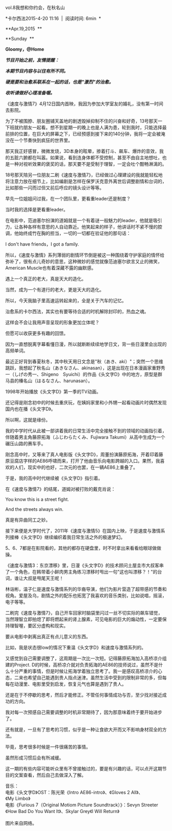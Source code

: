vol.8我想和你约会，在秋名山

*卡尔西法2015-4-20 11:16  |  阅读时间: 6min  *

**Apr.19,2015  **

**Sunday  **

**Gloomy，\@Home**

***节目开始之前，友情提醒：***

***本期节目内容与以往有所不同。***

***硬是要和治愈系联系在一起的话，也是"激烈"的治愈。***

***收听请做好心理准备喔。***

《速度与激情7》4月12日国内首映，我因为参加大学室友的婚礼，没有第一时间去影院。

为了不被围脖、朋友圈铺天盖地的剧透毁掉抑制不住的兴奋和好奇，13号那天一下班就约朋友一起看。想不到星期一的晚上也是人满为患，轮到我时，只能选择最前排的位置，在巨大的屏幕之下，已经预感到接下来的140分钟，我将一定会被淹没在一个节奏快到疯狂的世界里。

那天我正好感冒，微微发烧，3D本身的眩晕，掺着打斗、飙车、爆炸的音效，我的五脏六腑都在叫嚣。如果说，看到连身体都不受控制，甚至不由自主地想吐，也是一种对视听效果的褒奖的话，那天要不是受制于理智，一定会吐个酣畅淋漓的。

18号那天陪另一位朋友二刷《速度与激情7》，已经做过心理建设的我就能轻松地将注意力放在细节上，比如编剧是怎样在保罗沃克意外离世后调整剧情和台词的，比如那些一闪而过但又前后呼应的镜头设计等等。

早先一位姐姐问过我，在一个团队里，更看重leader还是制度？

当时我的选择是更看重leader。

在电影中，范迪塞尔扮演的道姆就是一个有着谜一般魅力的leader，他就是吸引力，让各种各样有意思的人自动靠近。他笑起来的样子，他讲话时不紧不慢的腔调，他始终成竹在胸的担当，一切的一切都在验证他的那句话：

I don\'t have friends，I got a family.

所以，《速度与激情》系列薄弱的剧情环节倒是被这一种围绕着守护家庭的情怀给弥补了，很有点儿奇妙的意思，这种微妙的感觉就像范迪塞尔欲言又止的微笑，American
Muscle也有着深藏不露的幽默感。

遇上一个真正的老大，真是天大的造化。

当然，成为一个有道行的老大，更是天大的造化。

所以，今天我脑子里高速运转起来的，全是关于汽车的记忆。

治愈系的卡尔西法，其实也有要等待合适的时机解除封印的，热血之魂。

这样会不会让我用声音呈现的形象更加立体呢？

但愿可以收获更多有趣的回馈。

因为一直想脱离字幕看懂日漫，所以就断断续续地学日文，背一些日漫里会出现的高频单词。

最近正好背到春夏秋冬，其中秋天用日文念是"秋（あき、aki）"；突然一个思维跳跃，我想起了秋名山（あきなさん、akinasan），这是出现在日本漫画家重野秀一（しげの秀一、Shigeno　Syuichi）的作品《头文字D》中的地方，原型是群马县的榛名山（はるなさん、harunasan）。

1998年开始播放《头文字D》第一季的TV动画。

还记得是刚念初中的时候去重庆玩，在姨妈家里和小外甥一起看动画片时偶然发现国内也在播《头文字D》。

所以啊，这就是缘份。

我的中学时代从此被一部讲着我的日常生活中完全接触不到的领域的动画指引着，伴随着男主角藤原拓海（ふじわらたくみ、Fujiwara
Takumi）从高中生成为一个碾压山路的赛车手。

刚念高中时，又等来了真人电影版《头文字D》，周董扮演藤原拓海，开着印着藤原豆腐店字样的AE86呼啸而来，打开了他由音乐向电影跨越的入口。果然，我喜欢的人们，现实中的也好，二次元的也罢，在一辆AE86上重叠了。

于是，我的高中时代继续被《头文字D》指引着。

在《速度与激情7》的结尾，道姆对被打败的戴克肖说：

You know this is a street fight. 

And the streets always win.

真是有异曲同工之妙。

接下来便是大学时代了，2011年《速度与激情5》在国内上映，于是速度与激情系列接棒《头文字D》继续编织着我日常生活之外的极速梦幻。

5、6、7都是在影院看的，其他的都存在硬盘里，时不时拿出来看看给眼球做做操。

《速度与激情3：东京漂移》里，日漫《头文字D》的技术顾问土屋圭市大叔客串了一个角色，在韩带着小鲜肉男主角练习漂移时甩出一句"这也叫漂移？！"的台词，谁让大叔是甩尾天王呢！

林诣彬，温子仁是速度与激情系列的华裔导演，他们为影片营造了超带感的节奏和视角。爱屋及乌，剧情之外的配乐也拓宽了我喜欢的音乐类别，比如说唱，摇滚，电子等等。

二刷完《速度与激情7》，自己开车回家时脑袋里闪过一丝不切实际的飙车错觉，当然理智立即拍熄了即将燃起来的肾上腺素，可见电影的巨大的煽动性，一定要保持理智喔，要区分虚构和现实。

要从电影中剥离出真正有点儿意义的东西。

比如，我是状态很low的情况下重温《头文字D》和速度与激情系列的。

又感觉到自己需要调整了，这周期是一次比一次短。记得藤原拓海加入高桥凉介组建的Project.
D的时候，高桥凉介就对负责拓海的AE86的技师说过，虽然不是什么十分严重的事情，但是时候让拓海学着独立思考了。我一是感叹高桥凉介的心态，二来也希望自己能遇到贵人指点迷津。虽然生活中受到的限制非常的多，但每每在动漫里、电影里受到启发，恢复元气也算是遇到了贵人。

还是在于不停歇的思考，然后才能修正。不管任何事情成功与否，至少找对接近成功的方向。

我对每一次预感自己需要调整的时机非常期待了，因为那意味着终于要开始进步了。

还有就是，一旦有了思考的习惯，似乎是一种让食欲大开而又不影响身材双全的方法。

毕竟，思考很多时候是一件很痛苦的事情。

虽然形成习惯后会有所减缓。

这一期的有些内容可能听众里有不曾接触过的，要是有兴趣的话，可以点开这期节目的文案查看，然后自己去做深入了解。

音乐：\
电影《头文字D》OST：陈光荣《Intro AE86-intro》、《Gloves 2 All》、《My Limbo》\
电影《Furious 7（Original Motiom Picture Soundtrack）》：Sevyn Streeter《How Bad Do You Want It》、Skylar Grey《I Will Return》\
\
图片来自网络。

